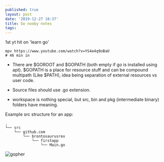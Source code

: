 ```yaml
---
published: true
layout: post
date: '2019-12-27 18:37'
title: Go nooby notes
tags: 
---
```

1st yt hit on 'learn go'

    mpv https://www.youtube.com/watch?v=YS4e4q9oBaU
    # 46 min in

- There are $GOROOT and $GOPATH (both empty if go is installed using apt). $GOPATH is a place for resource stuff and can be compound multipath (Like $PATH), idea being separation of external resources vs user code.

- Source files should use .go extension.

- workspace is nothing special, but src, bin and pkg (intermediate binary) folders have meaning.

Example src structure for an app:

    .
    └── src
        └── github.com
            └── brontosaurusrex
                └── firstapp
                    └── Main.go






![gopher](https://techcrunch.com/wp-content/uploads/2009/11/gogopher.png)
